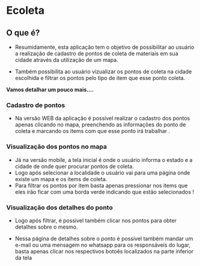 # Ecoleta

## O que é?
- Resumidamente, esta aplicação tem o objetivo de possibilitar ao usuário a realização de cadastro de pontos de coleta de materiais em sua cidade através da utilização de um mapa.

- Também possibilita ao usuário vizualizar os pontos de coleta na cidade escolhida e filtrar os pontos pelo tipo de item que esse ponto coleta.

**Vamos detalhar um pouco mais....**

### Cadastro de pontos
  - Na versão WEB da aplicação é possível realizar o cadastro dos pontos apenas clicando no mapa, preenchendo as informações do ponto de coleta e marcando os items com que esse ponto irá trabalhar .

### Visualização dos pontos no mapa
  - Já na versão mobile, a tela inicial é onde o usuário informa o estado e a cidade de onde quer procurar pontos de coleta.
  - Logo após selecionar a localidade o usuário vai para uma página onde existe um mapa e os items de coleta.
  - Para filtrar os pontos por item basta apenas pressionar nos items que eles irão ficar com uma borda verde indicando que estão selecionados !

### Visualização dos detalhes do ponto
  - Logo após filtrar, é possível também clicar nos pontos para obter detalhes sobre o mesmo.
  
  - Nessa página de detalhes sobre o ponto é possível também mandar um e-mail ou uma mensagem no whatsapp para os responsáveis do lugar, basta apenas clicar nos respectivos botoẽs localizados na parte inferior da tela

  